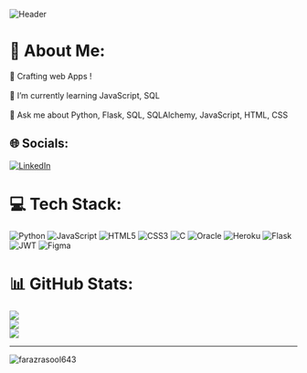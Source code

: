 ![Header](https://user-images.githubusercontent.com/92649053/188207189-48f3544b-8445-47e1-8415-d92cda03c0f9.png)
# 💫 About Me:
🔭 Crafting web Apps !<br><br>🌱 I’m currently learning JavaScript, SQL<br><br>💬 Ask me about Python, Flask, SQL, SQLAlchemy, JavaScript, HTML, CSS


## 🌐 Socials:
[![LinkedIn](https://img.shields.io/badge/LinkedIn-%230077B5.svg?logo=linkedin&logoColor=white)](https://linkedin.com/in/faraz643) 

# 💻 Tech Stack:
![Python](https://img.shields.io/badge/python-3670A0?style=for-the-badge&logo=python&logoColor=ffdd54) ![JavaScript](https://img.shields.io/badge/javascript-%23323330.svg?style=for-the-badge&logo=javascript&logoColor=%23F7DF1E) ![HTML5](https://img.shields.io/badge/html5-%23E34F26.svg?style=for-the-badge&logo=html5&logoColor=white) ![CSS3](https://img.shields.io/badge/css3-%231572B6.svg?style=for-the-badge&logo=css3&logoColor=white) ![C](https://img.shields.io/badge/c-%2300599C.svg?style=for-the-badge&logo=c&logoColor=white) ![Oracle](https://img.shields.io/badge/Oracle-F80000?style=for-the-badge&logo=oracle&logoColor=white) ![Heroku](https://img.shields.io/badge/heroku-%23430098.svg?style=for-the-badge&logo=heroku&logoColor=white) ![Flask](https://img.shields.io/badge/flask-%23000.svg?style=for-the-badge&logo=flask&logoColor=white) ![JWT](https://img.shields.io/badge/JWT-black?style=for-the-badge&logo=JSON%20web%20tokens) 	![Figma](https://img.shields.io/badge/figma-%23F24E1E.svg?style=for-the-badge&logo=figma&logoColor=white)
# 📊 GitHub Stats:
![](https://github-readme-stats.vercel.app/api?username=faraz643&theme=gruvbox&hide_border=true&include_all_commits=false&count_private=false)<br/>
![](https://github-readme-streak-stats.herokuapp.com/?user=faraz643&theme=gruvbox&hide_border=true)<br/>
![](https://github-readme-stats.vercel.app/api/top-langs/?username=faraz643&theme=gruvbox&hide_border=true&include_all_commits=false&count_private=false&layout=compact)

---

<p align="left"> <img src="https://komarev.com/ghpvc/?username=farazrasool643&label=Profile%20views&color=ff8442&style=plastic" alt="farazrasool643" /> </p>
